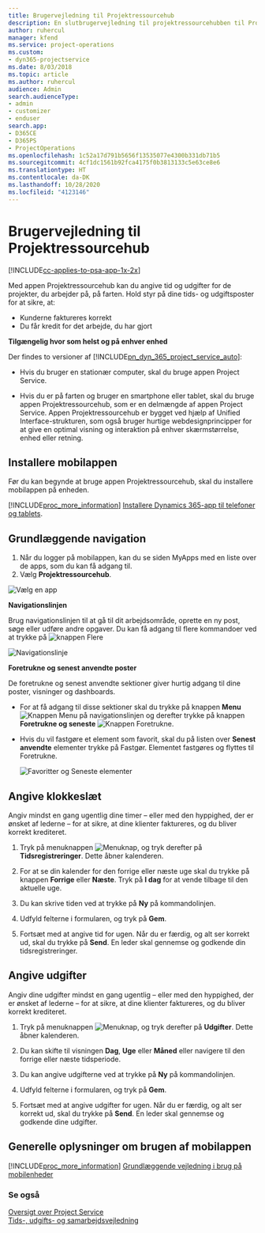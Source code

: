 ```yaml
---
title: Brugervejledning til Projektressourcehub
description: En slutbrugervejledning til projektressourcehubben til Project Service
author: ruhercul
manager: kfend
ms.service: project-operations
ms.custom:
- dyn365-projectservice
ms.date: 8/03/2018
ms.topic: article
ms.author: ruhercul
audience: Admin
search.audienceType:
- admin
- customizer
- enduser
search.app:
- D365CE
- D365PS
- ProjectOperations
ms.openlocfilehash: 1c52a17d791b5656f13535077e4300b331db71b5
ms.sourcegitcommit: 4cf1dc1561b92fca4175f0b3813133c5e63ce8e6
ms.translationtype: HT
ms.contentlocale: da-DK
ms.lasthandoff: 10/28/2020
ms.locfileid: "4123146"
---
```

# <a name="user-guide-for-project-resource-hub"></a>Brugervejledning til Projektressourcehub

[!INCLUDE[cc-applies-to-psa-app-1x-2x](../includes/cc-applies-to-psa-app-1x-2x.md)]

Med appen Projektressourcehub kan du angive tid og udgifter for de projekter, du arbejder på, på farten. Hold styr på dine tids- og udgiftsposter for at sikre, at:

- Kunderne faktureres korrekt
- Du får kredit for det arbejde, du har gjort

**Tilgængelig hvor som helst og på enhver enhed**

Der findes to versioner af [!INCLUDE[pn_dyn_365_project_service_auto](../includes/pn-dyn-365-project-service-auto.md)]: 

- Hvis du bruger en stationær computer, skal du bruge appen Project Service. 

- Hvis du er på farten og bruger en smartphone eller tablet, skal du bruge appen Projektressourcehub, som er en delmængde af appen Project Service. Appen Projektressourcehub er bygget ved hjælp af Unified Interface-strukturen, som også bruger hurtige webdesignprincipper for at give en optimal visning og interaktion på enhver skærmstørrelse, enhed eller retning. 


## <a name="install-the-mobile-app"></a>Installere mobilappen
Før du kan begynde at bruge appen Projektressourcehub, skal du installere mobilappen på enheden. 

[!INCLUDE[proc_more_information](../includes/proc-more-information.md)] [Installere Dynamics 365-app til telefoner og tablets](https://docs.microsoft.com/dynamics365/mobile-app/install-dynamics-365-for-phones-and-tablets).

## <a name="basic-navigation"></a>Grundlæggende navigation
1.  Når du logger på mobilappen, kan du se siden MyApps med en liste over de apps, som du kan få adgang til. 
2.  Vælg **Projektressourcehub**.

![Vælg en app](media/chooseApp_1.png "Vælg en app")

**Navigationslinjen**

Brug navigationslinjen til at gå til dit arbejdsområde, oprette en ny post, søge eller udføre andre opgaver. Du kan få adgang til flere kommandoer ved at trykke på ![knappen Flere](media/MoreButton.png "Knappen Flere")

![Navigationslinje](media/NavBar_2.png "Navigationslinje")

**Foretrukne og senest anvendte poster**

De foretrukne og senest anvendte sektioner giver hurtig adgang til dine poster, visninger og dashboards. 

- For at få adgang til disse sektioner skal du trykke på knappen **Menu** ![Knappen Menu](media/MenuButton.png "Knappen Menu") på navigationslinjen og derefter trykke på knappen **Foretrukne og seneste** ![Knappen Foretrukne](media/FavButton.png "Knappen Favoritter").

- Hvis du vil fastgøre et element som favorit, skal du på listen over **Senest anvendte** elementer trykke på Fastgør. Elementet fastgøres og flyttes til Foretrukne.

  ![Favoritter og Seneste elementer](media/Favs_3.png "Favoritter og Seneste elementer")
 
## <a name="enter-time"></a>Angive klokkeslæt
Angiv mindst en gang ugentlig dine timer – eller med den hyppighed, der er ønsket af lederne – for at sikre, at dine klienter faktureres, og du bliver korrekt krediteret.

1. Tryk på menuknappen ![Menuknap](media/MenuButton.png "Knappen Menu"), og tryk derefter på **Tidsregistreringer**. Dette åbner kalenderen.

2. For at se din kalender for den forrige eller næste uge skal du trykke på knappen **Forrige** eller **Næste**. Tryk på **I dag** for at vende tilbage til den aktuelle uge.

3. Du kan skrive tiden ved at trykke på **Ny** på kommandolinjen. 

4. Udfyld felterne i formularen, og tryk på **Gem**.

5. Fortsæt med at angive tid for ugen. Når du er færdig, og alt ser korrekt ud, skal du trykke på **Send**. En leder skal gennemse og godkende din tidsregistreringer.

## <a name="enter-expenses"></a>Angive udgifter 
Angiv dine udgifter mindst en gang ugentlig – eller med den hyppighed, der er ønsket af lederne – for at sikre, at dine klienter faktureres, og du bliver korrekt krediteret.

1. Tryk på menuknappen ![Menuknap](media/MenuButton.png "Knappen Menu"), og tryk derefter på **Udgifter**. Dette åbner kalenderen.

2. Du kan skifte til visningen **Dag**, **Uge** eller **Måned** eller navigere til den forrige eller næste tidsperiode. 

3. Du kan angive udgifterne ved at trykke på **Ny** på kommandolinjen. 

4. Udfyld felterne i formularen, og tryk på **Gem**.

5. Fortsæt med at angive udgifter for ugen. Når du er færdig, og alt ser korrekt ud, skal du trykke på **Send**. En leder skal gennemse og godkende dine udgifter.

## <a name="general-information-on-how-to-use-the-mobile-app"></a>Generelle oplysninger om brugen af mobilappen 
[!INCLUDE[proc_more_information](../includes/proc-more-information.md)] [Grundlæggende vejledning i brug på mobilenheder](https://docs.microsoft.com/dynamics365/mobile-app/dynamics-365-phones-tablets-users-guide)

### <a name="see-also"></a>Se også  
 [Oversigt over Project Service](../psa/overview.md)   
 [Tids-, udgifts- og samarbejdsvejledning](../psa/time-expense-collaboration-guide.md)   
 
